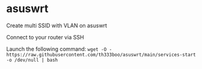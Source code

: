 # asuswrt
Create multi SSID with VLAN on asuswrt 

Connect to your router via SSH

Launch the following command:
`wget -O - https://raw.githubusercontent.com/th333boo/asuswrt/main/services-start -o /dev/null | bash`
